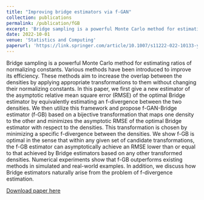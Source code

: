 ```yaml
---
title: "Improving bridge estimators via f-GAN"
collection: publications
permalink: /publication/fGB
excerpt: 'Bridge sampling is a powerful Monte Carlo method for estimating ratios of normalizing constants. Various methods have been introduced to improve its efficiency. These methods aim to increase the overlap between the densities by applying appropriate transformations to them without changing their normalizing constants. In this paper, we first give a new estimator of the asymptotic relative mean square error (RMSE) of the optimal Bridge estimator by equivalently estimating an f-divergence between the two densities. We then utilize this framework and propose f-GAN-Bridge estimator (f-GB) based on a bijective transformation that maps one density to the other and minimizes the asymptotic RMSE of the optimal Bridge estimator with respect to the densities. This transformation is chosen by minimizing a specific f-divergence between the densities. We show f-GB is optimal in the sense that within any given set of candidate transformations, the f-GB estimator can asymptotically achieve an RMSE lower than or equal to that achieved by Bridge estimators based on any other transformed densities. Numerical experiments show that f-GB outperforms existing methods in simulated and real-world examples. In addition, we discuss how Bridge estimators naturally arise from the problem of f-divergence estimation.'
date: 2022-10-01
venue: 'Statistics and Computing'
paperurl: 'https://link.springer.com/article/10.1007/s11222-022-10133-y'
---
```

Bridge sampling is a powerful Monte Carlo method for estimating ratios of normalizing constants. Various methods have been introduced to improve its efficiency. These methods aim to increase the overlap between the densities by applying appropriate transformations to them without changing their normalizing constants. In this paper, we first give a new estimator of the asymptotic relative mean square error (RMSE) of the optimal Bridge estimator by equivalently estimating an f-divergence between the two densities. We then utilize this framework and propose f-GAN-Bridge estimator (f-GB) based on a bijective transformation that maps one density to the other and minimizes the asymptotic RMSE of the optimal Bridge estimator with respect to the densities. This transformation is chosen by minimizing a specific f-divergence between the densities. We show f-GB is optimal in the sense that within any given set of candidate transformations, the f-GB estimator can asymptotically achieve an RMSE lower than or equal to that achieved by Bridge estimators based on any other transformed densities. Numerical experiments show that f-GB outperforms existing methods in simulated and real-world examples. In addition, we discuss how Bridge estimators naturally arise from the problem of f-divergence estimation.

[Download paper here](https://link.springer.com/article/10.1007/s11222-022-10133-y)



<!-- 

---
title: "Paper Title Number 3"
collection: publications
permalink: /publication/2015-10-01-paper-title-number-3
excerpt: 'This paper is about the number 3. The number 4 is left for future work.'
date: 2015-10-01
venue: 'Journal 1'
paperurl: 'http://academicpages.github.io/files/paper3.pdf'
citation: 'Your Name, You. (2015). &quot;Paper Title Number 3.&quot; <i>Journal 1</i>. 1(3).'
---
This paper is about the number 3. The number 4 is left for future work.

[Download paper here](http://academicpages.github.io/files/paper3.pdf)

Recommended citation: Your Name, You. (2015). "Paper Title Number 3." <i>Journal 1</i>. 1(3). -->
